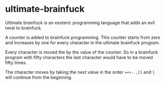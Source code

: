 # ultimate-brainfuck

Ultimate brainfuck is an esoteric programming language that adds an evil twist to brainfuck.

A counter is added to brainfuck programming. This counter starts from zero and increases by one for every character in the ultimate brainfuck program.

Every character is moved the by the value of the counter. So in a brainfuck program with fifty characters the last character would have to be moved fifty times.

The character moves by taking the next value in the order `><+-.,[]` and `]` will continue from the beginning.

